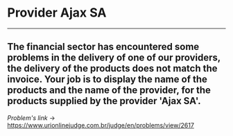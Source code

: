# Provider Ajax SA
---
**The financial sector has encountered some problems in the delivery of one of our providers, the delivery of the products does not match the invoice. Your job is to display the name of the products and the name of the provider, for the products supplied by the provider 'Ajax SA'.**
---
*Problem's link* -> https://www.urionlinejudge.com.br/judge/en/problems/view/2617
